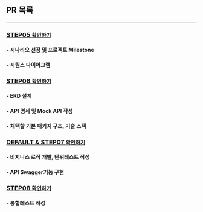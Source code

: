 ## PR 목록

---

### [STEP05 `확인하기`](PR/STEP05.md)
#### - 시나리오 선정 및 프로젝트 Milestone
#### - 시퀀스 다이어그램

### [STEP06 `확인하기`](PR/STEP06.md)
#### - ERD 설계  
#### - API 명세 및 Mock API 작성
#### - 채택할 기본 패키지 구조, 기술 스택

### [DEFAULT & STEP07 `확인하기`](PR/STEP07.md)
#### - 비지니스 로직 개발, 단위테스트 작성
#### - API Swagger기능 구현

### [STEP08 `확인하기`](PR/STEP08.md)
#### - 통합테스트 작성

